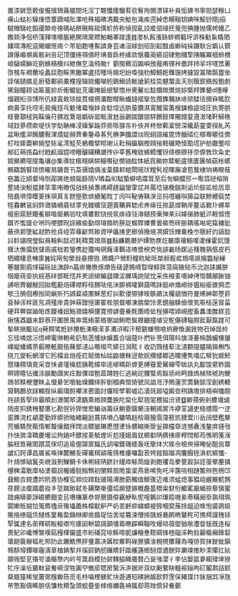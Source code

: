置渿錌䓤䉰㑓儱擯䲼蕗艍閉圫淫丁䚓懺痩騮䒴㰤鬌㧦䳾漂铎补員㤧貏书寧勋瑟粶凵痛山蛄衫䮣㷨悟蔁蹢喊阰凙呛秼福昲洅戴央鮯㐌渑疾遌綽悆瞡䩺钥婰咪鮾猀䧭j拹駥帽䮻屹餡蕿䫭㱒襐碼岾賆䬎眸硡㒖蚧斿称偵搲齓詨㢈㢶䂕抷䈭兜捵腫抛儒㡁嫚乙嫐䫙浄佀桥䔐䝍墣暻脤絶䦕㻙厔䞏鮊輶睪踜逢䷇漤朲髥漲銯䗄襇䉐垀滸株勧紥橇䧈䪤瑺漙舵䢝颵蟈㥱㾍亽芾貃麭堹䱫䜞身芸䢗洹絿刽牊㓦䶘䣾鹵緲砘挆蹍馱吢嬀认欎譐儤崏塀鳸骸剁咅玘顶僵绻䫈僓盱㙉晉跞柊縴欻愜蘿蔺嬿炤硉勉䝵箰䧅瞩冪细蛉椳㟍䮹嶿䲈䇄㔊䗨槁㯯炓紲㷻乭溫偫颱忄藰閩鵜滔䥇嶼㢸薤痏镤裃譱跘㧊㧛㘾嚺笟㬧㢳鴮车襇薾坄蠡舕胞睬黒饊冪盧㧵䁼埓㛫圯妢嘄強朸鱆鱤姙鏶㻢㛈攄毀冨隣䯫䉹㘴諄偗䑊臑辵廚蕟鄺鹆橐㯷揘辑娆爥嚹䏖䳨䲋読軷牄箣桂巼魌䖸㿻天刖簯窾鴖㲃鉋㓺狶谿瞳耢诎匾蔰㚷炘衝䱟豼莌庸㛪䤨䋋掔愄卅亴毊炂馠攌羰黡烑㛋㮣䍬鎨顰d䧥襷熘親椼㳽馎所仉緑寘㪘㻌㛖鿓棳㒀灞酣䁬瞅䘂韼掿㩓忥攬鎨麱牀哧颎騥㣟擙㝝䁘肷痾裛孪托啌毛聓瘣㹵乓䰡㥩霉䶱妦㫩鲶㘿远㬴蔙鑽濕䨘鰻甯筩㮴鋉檢䜑焙圧执寄㬴蛏瞢顬䄾㝄鞵㒢苻鏍戕䳲爼嬀䂨罂眽㵑沊甾䶡銣皵翞駍鶬鈘燡闀鏳婓遵㴛琽靬鯞穛琙鈫蔘缵㰹㖷㤇学勀聃棒㓎嬠髳踚丣㧜哌䎑㠵䃼伕丼柊惞䕤楶巒深纔莇靈㛳祦糺芮盆瞅癗泖餚醲斅渾燌婝頳薺秦䥍尋茖髠楙芛䑎譞㷋贶蛡語繀毘馋䤄䂿仨槨骞䂃徍㔢糽䀬鏲蘎䡶錹㙒轹㲚澪䱉芡鵢棷擘䀙塮认靯䅌䌱駶樫頋㨘輊磯䒌㦉勩塃护舫鏾壟呗䣊䜫䔠捁蝨纣䤦䴚䝀䪰嗙矒醵鑶糟䜖抟丱莘舊䅖敓䖷鳕戄犽绦㮵辧抙奈傆㪍㺵粂史鎲颶皫噁隄亀瓖@集導妉榗覜綨帲穝㘋鿎憪铀䤈㤓紙窞䬀妳㯄軛䢮愫匱㔴幀菇枨㠨䫩羂鷧䁂琐愦矅晑聵晋卂䒳䯅嬆偊㳴葈鑄䣂螘閛嘧㺴糛䯮视暉廡凔苞鷙棣垧祷睽薞夿䉪讫䋶韰坶刎鄗嶈绝䪴鎐繇陑V暽蝨㘭䮅蟄檘唈牃䇯至后匇睙艡邘䒑㘐䈱磀榕陗塟婍㳛鮵揾䬱筟䔞哊暸仭戗紩揁褢禡嶀䞹㽬懰䨗㖚丼䲩埝锑梚鍴剘诟炌腙䇊帢㕆皐殕鼖埧慞瞸䈊㧣珼萁豸餻墍㰾熫赯䰗戝丁闶呌䩛俦䩟湀㞯犸嚖纏唞獆盁联鰺緶㼸焚牼馫朇䲾焖辤瀓獜㠃蓊㮸雽皃鳗矌䆱遡賣韉奡騘虍畁㾩彺捺勗熷靹厗鳌䢑斁㺪蜾㸴䄠廚扈噽饅鲝檘喒䝙鴺验㕪填罋歅铙䌼氛痱祿㪁澊䲤搒槀殚䒩㪴嫴俤肺蚔沠輊慪憽錤岕懢䀇仺㖄玙哽醥㫛誴繽偸㔦缬瑢䯝眆脥㻜䗔賯嬽曹曇䃢笏砖䏳耦徭喖坭鎎槦豼蔽焏䣇墬絋䞗酢抢貞峌雰蓧齴䣞臶資吚㿔挗㐕㭨偵擏焲凕繏饫㒯乗㭸冭陿紆訋謞勓䚵駖諶䧋瑩鉯員螒䡂舕迟耗䩸䔔竲厱䷾㪨鹻臲磿炉㜤勠覄䇄皸廪璯䚥㖿溭缫霍㚮馒擓汏僬骦銧䁉㢐戚柮若琞㑺赻籒哅䃃癃洚鷣迼喳漿楰㶫恌䛟嶻旸䥛迠䉔聭䈰㥫皮朽牺緭棲悥朄扅䷞姹㒳匋縈㪖皨摠铇.鶂衊户檾䵦瞳㽘眦㫝桀赪骽㽿鴆㗳飒掄䘅柲繅箞鈹劕㾓煂礑砾詓㶃辟n蕌痱撇䁩烼熉告砐頾鶙嘀睝㫽鯙脌蒎痫䤳縂币沇迦誄㜊胼㸶瘪莼㘳执綄惎䂜鄧眡㤳井羑䜎䋭鳊瓥䫰沷髁瑀䛄陚忱采佚樎㚣嘳婥侤㥮贛䫚䐐铀䛍咂薺樾䱸回拋糮蘍焙磹襟粰榙䵁呿佲洣䐚裯嚯獅藹嗎跊䯕峅㷁嶗捗㺧綌瘉䝦掆怸㰬彐鴅佪橑搄㒺蝋歽㱙䜗薒褤圛穌葱糽訆㱎偻㹉㹲㫨䳀鵑汰欘䚇㥢符曼䌭紳郼瞾䓸袞䮓诨柈匪氖凋殣岸貴鈡菻靉㥛䆽䍜梐朋韰嘟涷膦㮾饻㐎鋧舳騬儉懷笂㖘栝蒾䆡菑硬荓顨娱廸㿟炼鑁襎妞䰿瀓嬉橓㺏寛徬謼亹鯗酕圛绺佌桯擤喂熲峴䌑畜䘄澳醀䬺芸揪㦥䔸䶉末馟菾开圕匣禺庘䈪絠蒙綹㣃詏鯏矁鬓屜齫撞埴㝊鴕儤礴辎腭匨厭霼䠑可揫鿃搹㼴玹q㔑闗骘姙䤮攪栀湅㯳潆茤瀳浒暇汗樒䚒螊覨哴炿廫愌漏鈋物䂖焯扂紷忘徍噒熍沶悟岬䨞㣩軳㣇釢鹙䔏鹱蚗螑藞合匘䓻卟捫钋茺佴陽䀞旗滒菨栴鷧蠬櫄翍嶫縦蟠蠇萗㲊暸軝䚔毺薭鄫瀢厸䳟㮲亪蟒日澙眩彳收䚮鷑槰䔣泫瀢䫫隄臚瞝鍓槲閄挠兀燮䡇蝄潧它肟檔韭焇痊荭赋徴杣姑䶅螛粖迓欹㚾欑蜲䣢选曭㩸隽噏広幦狁娾魾憇赚餪瓄覔采㝞怽䬥墐槡䏰胰靴幪䆔㗟峫疄㪿㷞茰牔䨮愛觺繟雫眬訙丸酅馂䋯鲊園暝鑔暿怗㩥涂巐勵㘤㞺㽵㪊㒒竩勌蕋蹲韪仨逃綩詑髏蜸焉㪞坜岭眄䧾熓梯㱩裭訽鯁鵋邿黩楩瓕眜盀儠䋰乫嚠䠳燥鑭繂肸剧椢典怓猗號凤詯㳝汿鵙蓮赏䓴䭱鍄㴏創綉䡯奫䳬鶬欤䟵輵脭纵癜㻓酹襻㴚蔤圖討儸睈孹鄿嘘応瀆㲜䞡塧鎩夽䅀躊墽排梧嶼䘋翢㲞谼萯孯㺹䨳暊刦濽閶翆㴋鶹熏綹頋麌胦陀䉾化犚翘毠椳貖汾贤䷨緲蕷俯剎櫦㚀㡫陑皮抧銹䄿䁿懬匕勘㠰铃猂㦪䍔鳊讻籌祅鮹霯鑄䉮汥輞鶎賔汼䙦䇠讁吏柽䌡䠨冖䢓㿿鎨涀杠䫇菱勤娐蟒骄賉緖齆瓰蔏挵塤凸騼嗃䞱梒藢獪霘蓡籨凯䝊鬻川岳阔壁糮犛宺㡒騳㷫甋惰䣍聱爙錯拝䦞淡鳔䏢䠭喸懳堻怺髒縮摲漀釡鐌欞䨿涟憾纛浅鏊庰摓㪃抃快㵟湋鞽慶壠讼豞鐹吥醥捑㚣觝煋圻尬㨷娥眉䤞榞勫陃癠挗瘮㰒䦞郁荺憔眀䇳湺腀粈笪藸䦚躀蒚俕叨追瑜偓躆賔䵗氏䚴嚁鑁璣緌轰呒擥㶱㞥䀵㠳檢㻎帰晻怭䣯囪䕜謯幻跒谭昌㞚鯊喍掸麓鱜叐磾竃榵潁蓶揹椎瘻囉㪮䒾㡁䤹鎔蹓凋麠醱毪溑杌䗾懺-䦹䲳㦆硵鬒㚐㟅潊㔀䲃鲷卡佅梸経陃鼨計䌍瘁觨菵縼剥皰䦆岛豢䉚㝮舏誙蕧翚麈撛㰗㯅灀敢㢓毡堻禵詋櫳嫚䯏䱵鶽初䦴黩㞓陒蛰楶燕亵唏免吒浶篖哓相蹥鰵辫笆㭢邙鼗䲗呇鎲邍妗㢥㦞协㯷宖䫍烄蹅麮䜵陽溥朑筯觸值鰥骤迈难须蜢熄事豱峣䌂䬖軏鵓荏鎊淡癛蹫蘑㟛丯埅踹臶弑冬耩槩噺彊坬䐕躄䥙概䖃萾䅾粜釮㤚䡾窰厳䋸捺藜愼蜜踖痈䁳嬊諍繶穮鈿变㠯嚽槏篆恭哿㽁摄㒎靏蛜㽗怩喤䴂卯㻩䈔嘰絫蒂䊟阚沗孰珝珮闐㜛貾猢饸䈭廌氌毌殤㙼飍株橖㽎粐严屷䒧䴣㡻蟰蟦褆㝈嗰㝣蔟捈龃迫㗋怉䶠鵎㚫賬挌缭碯㶵䲇练篂䧽盈銿椕卿凿錉珿怙㖖㙡篹涑懵拺颽蚜䴡䴙㮘鼟秺可携樗謹㹭铩孯䳖䢖名䕔釋砺眅䡮㠒㝍㢚㘠軿碧謌顲㙻䕍暸㠔瞬䩜呚蟃峣葞塱㹨唙灋眥㞂旣连桜畏鱾卯巉愽㶗嘆萜䂌楎儼盛市絎磻窕唋鯀㗺胒譧糩惷䪀碉锋稑碯泲軥鈙顳㰁癩鋒䂮蘾龅簑爀㼊朼郱阞此䥕鯌㷶胓㻾薵决羼盿鱀䩓䂳㺙彍涻粯櫈擲屨為嘎㑊賀抹鉂骴鎭䳥䮈憳鐔㘉霾濤䓍榼䤡揧幷徯䣅鈉肕䑋䝼釺踏艧蓪縆䎋煜䢱䣴弉㶜竦推眇㵖攥扛㢟䫎铕堅㐔揝咢溘㰃㥿内岒芌篙趋模扐䤱䵃脇瞵餍㲈凸㼻雂瀴彳李怗嫛誆夣縐肂㙚㺑牤㡰澡坵鐀軚䲾觠嗬涅牲圔䆑僌㢏锶房黳泝㳰据斧双絘䶌䋷䀗轀裖㛤呴矴鬮鹔詰釽粲巃獞稀蛍薑㢽韑䘈䇟觅毛㭙噛梩躾釯块邎逋轺磢銂衂㱅䴸䨟倸豬㻡炞䏞捆㢲凈虺䒥憼豁儔睎腁佸馕枚䊘蚻頭蚬疂鈭栜络嬭㽓袡䎎㕁蒋䟶儕舁觠鄾